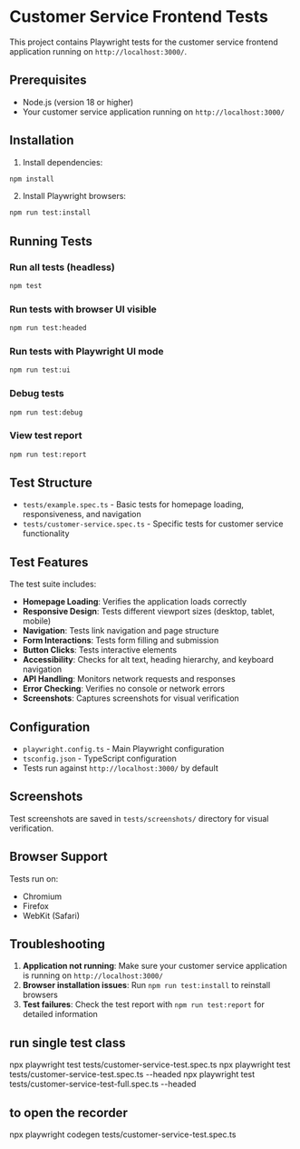 # Customer Service Frontend Tests

This project contains Playwright tests for the customer service frontend application running on `http://localhost:3000/`.

## Prerequisites

- Node.js (version 18 or higher)
- Your customer service application running on `http://localhost:3000/`

## Installation

1. Install dependencies:
```bash
npm install
```

2. Install Playwright browsers:
```bash
npm run test:install
```

## Running Tests

### Run all tests (headless)
```bash
npm test
```

### Run tests with browser UI visible
```bash
npm run test:headed
```

### Run tests with Playwright UI mode
```bash
npm run test:ui
```

### Debug tests
```bash
npm run test:debug
```

### View test report
```bash
npm run test:report
```

## Test Structure

- `tests/example.spec.ts` - Basic tests for homepage loading, responsiveness, and navigation
- `tests/customer-service.spec.ts` - Specific tests for customer service functionality

## Test Features

The test suite includes:

- **Homepage Loading**: Verifies the application loads correctly
- **Responsive Design**: Tests different viewport sizes (desktop, tablet, mobile)
- **Navigation**: Tests link navigation and page structure
- **Form Interactions**: Tests form filling and submission
- **Button Clicks**: Tests interactive elements
- **Accessibility**: Checks for alt text, heading hierarchy, and keyboard navigation
- **API Handling**: Monitors network requests and responses
- **Error Checking**: Verifies no console or network errors
- **Screenshots**: Captures screenshots for visual verification

## Configuration

- `playwright.config.ts` - Main Playwright configuration
- `tsconfig.json` - TypeScript configuration
- Tests run against `http://localhost:3000/` by default

## Screenshots

Test screenshots are saved in `tests/screenshots/` directory for visual verification.

## Browser Support

Tests run on:
- Chromium
- Firefox
- WebKit (Safari)

## Troubleshooting

1. **Application not running**: Make sure your customer service application is running on `http://localhost:3000/`
2. **Browser installation issues**: Run `npm run test:install` to reinstall browsers
3. **Test failures**: Check the test report with `npm run test:report` for detailed information

## run single test class

npx playwright test tests/customer-service-test.spec.ts
npx playwright test tests/customer-service-test.spec.ts --headed
npx playwright test tests/customer-service-test-full.spec.ts --headed

## to open the recorder
npx playwright codegen tests/customer-service-test.spec.ts
